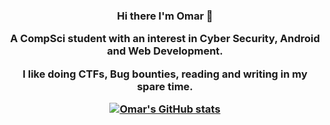 <div align="center">
  
<h3> Hi there I'm Omar 👋


A CompSci student with an interest in Cyber Security, Android and Web Development.

I like doing CTFs, Bug bounties, reading and writing in my spare time. 

[![Omar's GitHub stats](https://github-readme-stats.vercel.app/api?username=OmarGit99&show_icons=true&theme=radical)](https://github.com/anuraghazra/github-readme-stats)

</div>

